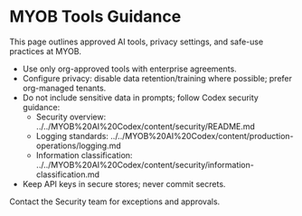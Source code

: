 # MYOB Tools Guidance

This page outlines approved AI tools, privacy settings, and safe-use practices at MYOB.

- Use only org-approved tools with enterprise agreements.
- Configure privacy: disable data retention/training where possible; prefer org-managed tenants.
- Do not include sensitive data in prompts; follow Codex security guidance:
  - Security overview: ../../MYOB%20AI%20Codex/content/security/README.md
  - Logging standards: ../../MYOB%20AI%20Codex/content/production-operations/logging.md
  - Information classification: ../../MYOB%20AI%20Codex/content/security/information-classification.md
- Keep API keys in secure stores; never commit secrets.

Contact the Security team for exceptions and approvals.

